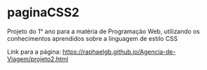 # paginaCSS2

Projeto do 1° ano para a matéria de Programação Web, utilizando os conhecimentos aprendidos sobre a linguagem de estilo CSS

Link para a página: https://raphaelgb.github.io/Agencia-de-Viagem/projeto2.html
